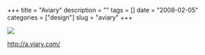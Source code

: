 +++
title = "Aviary"
description = ""
tags = []
date = "2008-02-05"
categories = ["design"]
slug = "aviary"
+++


 

  <div id="screens-thumbs" class="clearfix">
    <div class="txt-center" id="design-submission"><a href="http://a.viary.com/"><img id='bluga-thumbnail-991' class='bluga-thumbnail large' src='//media.konigi.com/bluga/
wt47f27efd9ddc8_0.jpg'/></a></div>  
  </div>   
<p><a href="http://a.viary.com/">http://a.viary.com/</a></p>




